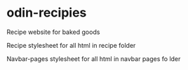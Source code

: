 # odin-recipies

Recipe website for baked goods 

Recipe stylesheet for all html in recipe folder

Navbar-pages stylesheet for all html in navbar pages fo
lder